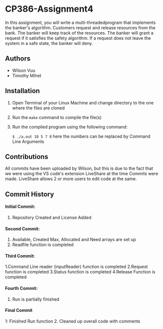 # CP386-Assignment4

In  this  assignment, you  will  write a  multi-threadedprogram  that  implements  the  banker's  algorithm. Customers request and release resources from the bank. The banker will keep track of the resources. The banker will grant a request if it satisfies the safety algorithm. If a request does not leave the system in a safe state, the banker will deny.

## Authors
   - Wilson Vuu
   - Timothy Mihet

## Installation

1. Open Terminal of your Linux Machine and change directory to the one where the files are cloned

2. Run the `make` command to compile the file(s)

3. Run the compiled program using the following command:

   `$ ./a.out 10 5 7 8`  here the numbers can be replaced by Command Line Arguments


## Contributions
 All commits have been uploaded by Wilson, but this is due to the fact that we were using the VS code's extension LiveShare at the time Commits were made. 
 LiveShare allows 2 or more users to edit code at the same.
## Commit History

#### Initial Commit:

1. Repository Created and License Added

#### Second Commit:

1. Available, Created Max, Allocated and Need arrays are set up
2. Readfile function is completed

#### Third Commit:

1.Command Line reader (inputReader) function is completed
2.Request function is completed
3.Status function is completed
4.Release Function is completed

#### Fourth Commit:
1. Run is partially finished


#### Final Commit
1: Finished Run function
2. Cleaned up overall code with comments

